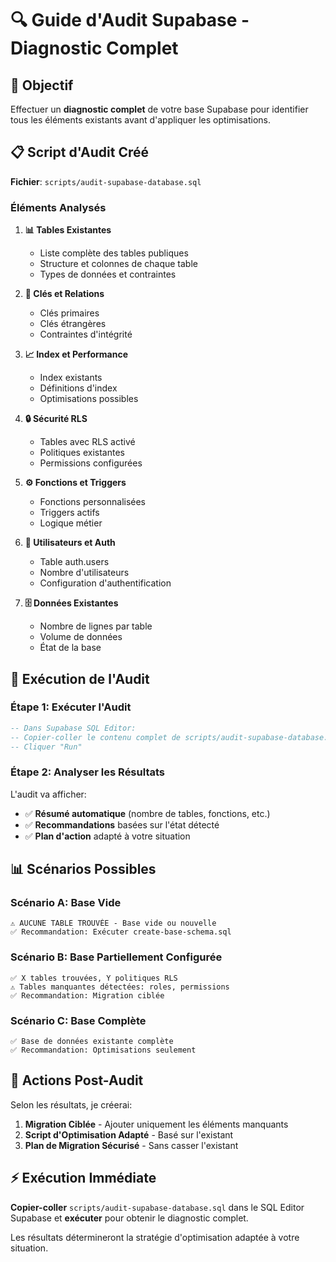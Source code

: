 # 🔍 Guide d'Audit Supabase - Diagnostic Complet

## 🎯 Objectif

Effectuer un **diagnostic complet** de votre base Supabase pour identifier tous les éléments existants avant d'appliquer les optimisations.

## 📋 Script d'Audit Créé

**Fichier**: `scripts/audit-supabase-database.sql`

### **Éléments Analysés**

1. **📊 Tables Existantes**
   - Liste complète des tables publiques
   - Structure et colonnes de chaque table
   - Types de données et contraintes

2. **🔑 Clés et Relations**
   - Clés primaires
   - Clés étrangères
   - Contraintes d'intégrité

3. **📈 Index et Performance**
   - Index existants
   - Définitions d'index
   - Optimisations possibles

4. **🔒 Sécurité RLS**
   - Tables avec RLS activé
   - Politiques existantes
   - Permissions configurées

5. **⚙️ Fonctions et Triggers**
   - Fonctions personnalisées
   - Triggers actifs
   - Logique métier

6. **👥 Utilisateurs et Auth**
   - Table auth.users
   - Nombre d'utilisateurs
   - Configuration d'authentification

7. **🗄️ Données Existantes**
   - Nombre de lignes par table
   - Volume de données
   - État de la base

## 🚀 Exécution de l'Audit

### **Étape 1: Exécuter l'Audit**
```sql
-- Dans Supabase SQL Editor:
-- Copier-coller le contenu complet de scripts/audit-supabase-database.sql
-- Cliquer "Run"
```

### **Étape 2: Analyser les Résultats**
L'audit va afficher:
- ✅ **Résumé automatique** (nombre de tables, fonctions, etc.)
- ✅ **Recommandations** basées sur l'état détecté
- ✅ **Plan d'action** adapté à votre situation

## 📊 Scénarios Possibles

### **Scénario A: Base Vide**
```
⚠️ AUCUNE TABLE TROUVÉE - Base vide ou nouvelle
✅ Recommandation: Exécuter create-base-schema.sql
```

### **Scénario B: Base Partiellement Configurée**
```
✅ X tables trouvées, Y politiques RLS
⚠️ Tables manquantes détectées: roles, permissions
✅ Recommandation: Migration ciblée
```

### **Scénario C: Base Complète**
```
✅ Base de données existante complète
✅ Recommandation: Optimisations seulement
```

## 🎯 Actions Post-Audit

Selon les résultats, je créerai:

1. **Migration Ciblée** - Ajouter uniquement les éléments manquants
2. **Script d'Optimisation Adapté** - Basé sur l'existant
3. **Plan de Migration Sécurisé** - Sans casser l'existant

## ⚡ Exécution Immédiate

**Copier-coller** `scripts/audit-supabase-database.sql` dans le SQL Editor Supabase et **exécuter** pour obtenir le diagnostic complet.

Les résultats détermineront la stratégie d'optimisation adaptée à votre situation.
